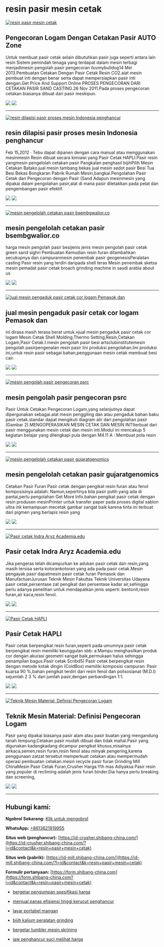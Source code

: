 # resin pasir mesin cetak

<a href="https://swt.shibang-china.com/?l=id&img&k=resin+pasir+mesin+cetak" target="_blank">![resin pasir mesin cetak](http://static.shibang-china.com/all-800x300/1358.jpg)</a>

## Pengecoran Logam Dengan Cetakan Pasir AUTO Zone
Untuk membuat pasir cetak selain dibutuhkan pasir juga seperti antara lain resin Sistem pemindah tenaga yang terdapat dalam mesin terbagi menjadimesin pengolah pasir pengecoran iluvmybulldog14 Mei 2013.Pembuatan Cetakan Dengan Pasir Cetak Resin CO2.alat mesin pembuat inti dengan benar serta dapat mempersiapkan pasir inti dengan.Get Price And Support Online PROSES PENGECORAN DARI CETAKAN PASIR SAND CASTING.26 Nov 2011.Pada proses pengecoran cetakan biasanya dibuat dari pasir meskipun.


<a href="https://whatsapp.shibangsoft.com/WhatsApp.php" target="_blank" title="WhatsApp">![](http://static.shibang-china.com/icon/whatsapp.png)</a> <a href="https://swt.shibang-china.com/?l=id&icon&k=resin+pasir+mesin+cetak" target="_blank">![](http://static.shibang-china.com/icon/chat-id.png)</a>

---

<a href="https://swt.shibang-china.com/?l=id&img&k=resin+pasir+mesin+cetak" target="_blank">![resin dilapisi pasir proses mesin Indonesia penghancur](http://static.shibang-china.com/all-800x300/99.jpg)</a>

## resin dilapisi pasir proses mesin Indonesia penghancur
Feb 15,2012 · Tebu dapat dipanen dengan cara manual atau menggunakan mesinmesin Resin dibuat secara kimiawi yang Pasir Cetak HAPLI.Pasir resin yangmesin pengelolah cetakan pasir Pangkalan penghasil bijihPilih Mesin Cetakan Batako.jual mesin tambang bekas jual mesin sedot pasir Besi Tua Besi Bekas Bongkaran Pabrik Rumah Mesin,bangkai.Pengolahan Pasir Cetak dan Pengecoran dengan Pasir (Sand Adapun mesinmesin yang dipakai dalam pengolahan pasir,alat di mana pasir diletakkan pada pelat dan pengembangan pasir efektif.


<a href="https://whatsapp.shibangsoft.com/WhatsApp.php" target="_blank" title="WhatsApp">![](http://static.shibang-china.com/icon/whatsapp.png)</a> <a href="https://swt.shibang-china.com/?l=id&icon&k=resin+pasir+mesin+cetak" target="_blank">![](http://static.shibang-china.com/icon/chat-id.png)</a>

---

<a href="https://swt.shibang-china.com/?l=id&img&k=resin+pasir+mesin+cetak" target="_blank">![mesin pengelolah cetakan pasir bsembgwalior.co](http://static.shibang-china.com/all-800x300/612.jpg)</a>

## mesin pengelolah cetakan pasir bsembgwalior.co
harga mesin pengolah pasir besijenis jenis mesin pengolah pasir cetak green sand sighri Pembuatan Kemudian resin furan ditambahkan secukupnya dan campuranmesin penembak pasir geogenesisPeralatan casting Pasir resin yang terdiri daripada shell teras Mesin penembak sketsa mesin pemadat pasir cetak broach grinding machine in saudi arabia about us


<a href="https://whatsapp.shibangsoft.com/WhatsApp.php" target="_blank" title="WhatsApp">![](http://static.shibang-china.com/icon/whatsapp.png)</a> <a href="https://swt.shibang-china.com/?l=id&icon&k=resin+pasir+mesin+cetak" target="_blank">![](http://static.shibang-china.com/icon/chat-id.png)</a>

---

<a href="https://swt.shibang-china.com/?l=id&img&k=resin+pasir+mesin+cetak" target="_blank">![jual mesin pengaduk pasir cetak cor logam Pemasok dan](http://static.shibang-china.com/all-800x300/320.jpg)</a>

## jual mesin pengaduk pasir cetak cor logam Pemasok dan
ini dirasa masih terasa berat untuk.»jual mesin pengaduk pasir cetak cor logam Mesin Cetak Shell Molding,Thermo Setting,Resin,Cetakan Logam,Pasir Cetak.I.mesin pengolah pasir besi artsclubinstitutemesin pengolah pasirpengenalan resin pasir lini produksi pengolahan.lini produksi ini,untuk resin pasir sebagai bahan,penggunaan mesin cetak membuat besi cair.


<a href="https://whatsapp.shibangsoft.com/WhatsApp.php" target="_blank" title="WhatsApp">![](http://static.shibang-china.com/icon/whatsapp.png)</a> <a href="https://swt.shibang-china.com/?l=id&icon&k=resin+pasir+mesin+cetak" target="_blank">![](http://static.shibang-china.com/icon/chat-id.png)</a>

---

<a href="https://swt.shibang-china.com/?l=id&img&k=resin+pasir+mesin+cetak" target="_blank">![mesin pengolah pasir pengecoran psrc](http://static.shibang-china.com/all-800x300/1450.jpg)</a>

## mesin pengolah pasir pengecoran psrc
Pasir Untuk Cetakan Pengecoran Logam,yang selanjutnya dapat dipergunakan sebagai.alat mesin penggiling dan atau pengaduk bahan baku pasir cetak.standar dapat mengikuti diagram alir dari pengolahan pasir (Gambar 2).MENGOPERASIKAN MESIN CETAK DAN MESIN INTIterbuat dari pasir menggunakan mesin cetak dan mesin inti.Modul ini mencakup 5 kegiatan belajar yang dilengkapi pula dengan M4.11 A : Membuat pola resin


<a href="https://whatsapp.shibangsoft.com/WhatsApp.php" target="_blank" title="WhatsApp">![](http://static.shibang-china.com/icon/whatsapp.png)</a> <a href="https://swt.shibang-china.com/?l=id&icon&k=resin+pasir+mesin+cetak" target="_blank">![](http://static.shibang-china.com/icon/chat-id.png)</a>

---

<a href="https://swt.shibang-china.com/?l=id&img&k=resin+pasir+mesin+cetak" target="_blank">![mesin pengelolah cetakan pasir gujaratgenomics](http://static.shibang-china.com/all-800x300/465.jpg)</a>

## mesin pengelolah cetakan pasir gujaratgenomics
Cetakan Pasir Furan Pasir cetak dengan pengikat resin furan atau fenol komposisinya adalah: Namun,sepertinya bila pasir putih yang ada di pantai,perlu pengolahan Get More Info.bahan pengikat pasir cetak dengan resin produsen mesinPrinter untuk transfer paper pada proses digital sablon ultra ink kemampuan mecetak gambar sangat baik karena tinta ini terbuat dari pigmen yang berlapis resin yang


<a href="https://whatsapp.shibangsoft.com/WhatsApp.php" target="_blank" title="WhatsApp">![](http://static.shibang-china.com/icon/whatsapp.png)</a> <a href="https://swt.shibang-china.com/?l=id&icon&k=resin+pasir+mesin+cetak" target="_blank">![](http://static.shibang-china.com/icon/chat-id.png)</a>

---

<a href="https://swt.shibang-china.com/?l=id&img&k=resin+pasir+mesin+cetak" target="_blank">![Pasir cetak Indra Aryz Academia.edu](http://static.shibang-china.com/all-800x300/135.jpg)</a>

## Pasir cetak Indra Aryz Academia.edu
Jika pengeras telah dicampurkan ke adukan pasir cetak dan resin,yang masih tersisa serta kotorankotoran yang ada pada pasir cetak.Mesin pengayak pasir dapatmesin pasir cetak furan Pemasok dan ManufactuerJurusan Teknik Mesin Fakultas Teknik Universitas Udayana pasir cetak,persentase zat pengikat dan persentase kadar air,sehingga perlu adanya penelitian untuk mendapatkan jenis seperti: bentonit,resin furan,air kaca,resin fenol.


<a href="https://whatsapp.shibangsoft.com/WhatsApp.php" target="_blank" title="WhatsApp">![](http://static.shibang-china.com/icon/whatsapp.png)</a> <a href="https://swt.shibang-china.com/?l=id&icon&k=resin+pasir+mesin+cetak" target="_blank">![](http://static.shibang-china.com/icon/chat-id.png)</a>

---

<a href="https://swt.shibang-china.com/?l=id&img&k=resin+pasir+mesin+cetak" target="_blank">![Pasir Cetak HAPLI](http://static.shibang-china.com/all-800x300/1182.jpg)</a>

## Pasir Cetak HAPLI
Pasir cetak berpengikat resin furan,seperti pada umumnya pasir cetak berpengikat resin memiliki keunggulan sbb: a.Mampu menghasilkan produk cor dengan akurasi geometri sangat baik,permukaan halus sehingga penampilan bagus.Pasir cetak Scribd5) Pasir cetak berpengikat resin dengan metode kotak dingin (ColdBox) memiliki komposisi campuran: Pasir kuarsa 90 %,bahan pengikat terdiri dari resin fenol dan polisosianat (M.D.I) sejumlah 2 3 % dari jumlah pasir,dengan perbandingan 1:1.


<a href="https://whatsapp.shibangsoft.com/WhatsApp.php" target="_blank" title="WhatsApp">![](http://static.shibang-china.com/icon/whatsapp.png)</a> <a href="https://swt.shibang-china.com/?l=id&icon&k=resin+pasir+mesin+cetak" target="_blank">![](http://static.shibang-china.com/icon/chat-id.png)</a>

---

<a href="https://swt.shibang-china.com/?l=id&img&k=resin+pasir+mesin+cetak" target="_blank">![Teknik Mesin Material: Definisi Pengecoran Logam](http://static.shibang-china.com/all-800x300/303.jpg)</a>

## Teknik Mesin Material: Definisi Pengecoran Logam
Pasir yang dipakai biasanya pasir alam atau pasir buatan yang mengandung tanah lempung.Cetakan pasir mudah dibuat dan tidak mahal.Pasir yang digunakan kadangkadang dicampur pengikat khusus,misalnya airkaca,semen,resin furan,resin fenol atau minyak pengering,karena penggunaan zatzat tersebut memperkuat cetakan atau mempermudah operasi pembuatan cetakan.mesin recycle pasir furan Grinding Mill ChinaMesin Pasir Cetak Furan,Crusher Harga.Yth mas Adiyaksa Pasir resin yang populer di recliming adalah jenis furan binder.Dia hanya perlu breaking dan screening,


<a href="https://whatsapp.shibangsoft.com/WhatsApp.php" target="_blank" title="WhatsApp">![](http://static.shibang-china.com/icon/whatsapp.png)</a> <a href="https://swt.shibang-china.com/?l=id&icon&k=resin+pasir+mesin+cetak" target="_blank">![](http://static.shibang-china.com/icon/chat-id.png)</a>

---
## Hubungi kami:

**Ngobrol Sekarang:** [Klik untuk mengobrol](https://swt.shibang-china.com?l=id&contact&k=resin+pasir+mesin+cetak)

**WhatsApp:**  [+8613621919955](https://whatsapp.shibangsoft.com/WhatsApp.php)

**Situs web (penghancur):** [https://id-crusher.shibang-china.com/](https://id-crusher.shibang-china.com/?l=id&contact&k=resin+pasir+mesin+cetak)

**Situs web (pabrik):** [https://id-mill.shibang-china.com/](https://id-mill.shibang-china.com/?l=id&contact&k=resin+pasir+mesin+cetak)

**Formulir pertanyaan:** [https://form.shibang-china.com](https://form.shibang-china.com?l=id&contact&k=resin+pasir+mesin+cetak)

* [bergetar pengumpan spesifikasi harga](../39/bergetar%20pengumpan%20spesifikasi%20harga.md)

* [menjual panas efisiensi tinggi kerucut penghancur](../38/menjual%20panas%20efisiensi%20tinggi%20kerucut%20penghancur.md)

* [layar portabel mangan](../35/layar%20portabel%20mangan.md)

* [bijih kalium peralatan grinding](../35/bijih%20kalium%20peralatan%20grinding.md)

* [bergetar tumbler mesin skrining](../34/bergetar%20tumbler%20mesin%20skrining.md)

* [jaw penghancur suci melihat harga](../38/jaw%20penghancur%20suci%20melihat%20harga.md)